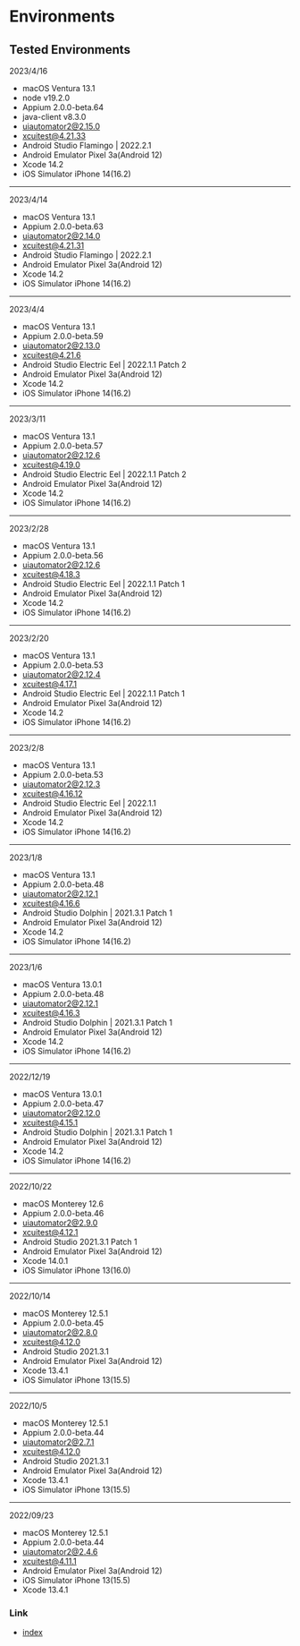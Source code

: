 # Environments

## Tested Environments

2023/4/16

- macOS Ventura 13.1
- node v19.2.0
- Appium 2.0.0-beta.64
- java-client v8.3.0
- uiautomator2@2.15.0
- xcuitest@4.21.33
- Android Studio Flamingo | 2022.2.1
- Android Emulator Pixel 3a(Android 12)
- Xcode 14.2
- iOS Simulator iPhone 14(16.2)

<hr>

2023/4/14

- macOS Ventura 13.1
- Appium 2.0.0-beta.63
- uiautomator2@2.14.0
- xcuitest@4.21.31
- Android Studio Flamingo | 2022.2.1
- Android Emulator Pixel 3a(Android 12)
- Xcode 14.2
- iOS Simulator iPhone 14(16.2)

<hr>

2023/4/4

- macOS Ventura 13.1
- Appium 2.0.0-beta.59
- uiautomator2@2.13.0
- xcuitest@4.21.6
- Android Studio Electric Eel | 2022.1.1 Patch 2
- Android Emulator Pixel 3a(Android 12)
- Xcode 14.2
- iOS Simulator iPhone 14(16.2)

<hr>

2023/3/11

- macOS Ventura 13.1
- Appium 2.0.0-beta.57
- uiautomator2@2.12.6
- xcuitest@4.19.0
- Android Studio Electric Eel | 2022.1.1 Patch 2
- Android Emulator Pixel 3a(Android 12)
- Xcode 14.2
- iOS Simulator iPhone 14(16.2)

<hr>

2023/2/28

- macOS Ventura 13.1
- Appium 2.0.0-beta.56
- uiautomator2@2.12.6
- xcuitest@4.18.3
- Android Studio Electric Eel | 2022.1.1 Patch 1
- Android Emulator Pixel 3a(Android 12)
- Xcode 14.2
- iOS Simulator iPhone 14(16.2)

<hr>

2023/2/20

- macOS Ventura 13.1
- Appium 2.0.0-beta.53
- uiautomator2@2.12.4
- xcuitest@4.17.1
- Android Studio Electric Eel | 2022.1.1 Patch 1
- Android Emulator Pixel 3a(Android 12)
- Xcode 14.2
- iOS Simulator iPhone 14(16.2)

<hr>

2023/2/8

- macOS Ventura 13.1
- Appium 2.0.0-beta.53
- uiautomator2@2.12.3
- xcuitest@4.16.12
- Android Studio Electric Eel | 2022.1.1
- Android Emulator Pixel 3a(Android 12)
- Xcode 14.2
- iOS Simulator iPhone 14(16.2)

<hr>

2023/1/8

- macOS Ventura 13.1
- Appium 2.0.0-beta.48
- uiautomator2@2.12.1
- xcuitest@4.16.6
- Android Studio Dolphin | 2021.3.1 Patch 1
- Android Emulator Pixel 3a(Android 12)
- Xcode 14.2
- iOS Simulator iPhone 14(16.2)

<hr>

2023/1/6

- macOS Ventura 13.0.1
- Appium 2.0.0-beta.48
- uiautomator2@2.12.1
- xcuitest@4.16.3
- Android Studio Dolphin | 2021.3.1 Patch 1
- Android Emulator Pixel 3a(Android 12)
- Xcode 14.2
- iOS Simulator iPhone 14(16.2)

<hr>

2022/12/19

- macOS Ventura 13.0.1
- Appium 2.0.0-beta.47
- uiautomator2@2.12.0
- xcuitest@4.15.1
- Android Studio Dolphin | 2021.3.1 Patch 1
- Android Emulator Pixel 3a(Android 12)
- Xcode 14.2
- iOS Simulator iPhone 14(16.2)

<hr>

2022/10/22

- macOS Monterey 12.6
- Appium 2.0.0-beta.46
- uiautomator2@2.9.0
- xcuitest@4.12.1
- Android Studio 2021.3.1 Patch 1
- Android Emulator Pixel 3a(Android 12)
- Xcode 14.0.1
- iOS Simulator iPhone 13(16.0)

<hr>

2022/10/14

- macOS Monterey 12.5.1
- Appium 2.0.0-beta.45
- uiautomator2@2.8.0
- xcuitest@4.12.0
- Android Studio 2021.3.1
- Android Emulator Pixel 3a(Android 12)
- Xcode 13.4.1
- iOS Simulator iPhone 13(15.5)

<hr>

2022/10/5

- macOS Monterey 12.5.1
- Appium 2.0.0-beta.44
- uiautomator2@2.7.1
- xcuitest@4.12.0
- Android Studio 2021.3.1
- Android Emulator Pixel 3a(Android 12)
- Xcode 13.4.1
- iOS Simulator iPhone 13(15.5)

<hr>

2022/09/23

- macOS Monterey 12.5.1
- Appium 2.0.0-beta.44
- uiautomator2@2.4.6
- xcuitest@4.11.1
- Android Emulator Pixel 3a(Android 12)
- iOS Simulator iPhone 13(15.5)
- Xcode 13.4.1

### Link

- [index](index.md)